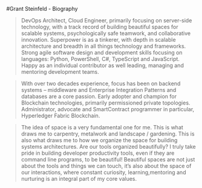 #Grant Steinfeld - Biography


> DevOps Architect, Cloud Engineer, primarily focusing on server-side technology, with a track record of building beautiful spaces for scalable systems, psychologically safe teamwork, and collaborative innovation. Superpower is as a tinkerer, with depth in scalable architecture and breadth in all things technology and frameworks. Strong agile software design and development skills focusing on languages: Python, PowerShell, C#, TypeScript and JavaScript. Happy as an individual contributor as well leading, managing and mentoring development teams.


> With over two decades experience, focus has been on backend systems – middleware and Enterprise Integration Patterns and databases are a core passion.  Early adopter and champion for Blockchain technologies, primarily permissioned private topologies. Administrator, advocate and SmartContract programmer in particular, Hyperledger Fabric Blockchain.


> The idea of space is a very fundamental one for me. This is what draws me to carpentry, metalwork and landscape / gardening. This is also what draws me to how we organize the space for building systems architectures. Are our tools organized beautifully? I truly take pride in building developer productivity tools, even if they are command line programs, to be beautiful! Beautiful spaces are not just about the tools and things we can touch, it’s also about the space of our interactions, where constant curiosity, learning,mentoring and nurturing is an integral part of my core values.



